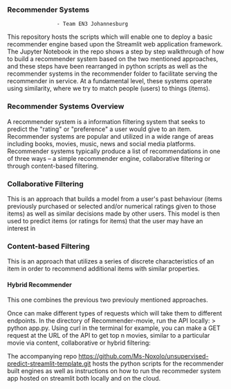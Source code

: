 ### Recommender Systems
                    - Team EN3 Johannesburg


This repository hosts the scripts which will enable one to deploy a basic recommender engine based upon the Streamlit web application framework. The Jupyter Notebook in the repo shows a step by step walkthrough of how to build a recommender system based on the two mentioned approaches, and these steps have been rearranged in python scripts as well as the recommender systems in the recommender folder to facilitate serving the recommender in service. At a fundamental level, these systems operate using similarity, where we try to match people (users) to things (items).

### Recommender Systems Overview
A recommender system is a information filtering system that seeks to predict the "rating" or "preference" a user would give to an item. Recommender systems are popular and utilized in a wide range of areas including books, movies, music, news and social media platforms. Recommender systems typically produce a list of recommendations in one of three ways – a simple recommender engine, collaborative filtering or through content-based filtering.

### Collaborative Filtering
This is an approach that builds a model from a user's past behaviour (items previously purchased or selected and/or numerical ratings given to those items) as well as similar decisions made by other users. This model is then used to predict items (or ratings for items) that the user may have an interest in

### Content-based Filtering
This is an approach that utilizes a series of discrete characteristics of an item in order to recommend additional items with similar properties.

#### Hybrid Recommender
This one combines the previous two previouly mentioned approaches.

Once can make different types of requests which will take them to different endpoints. In the directory of Recommender-movie, run the API locally: > python app.py.
Using curl in the terminal for example, you can make a GET request at the URL of the API to get top n movies, similar to a particular movie via content, collaborative or hybrid filtering:

 
 The accompanying repo https://github.com/Ms-Noxolo/unsupervised-predict-streamlit-template.git hosts the python scripts for the recommender built engines as well as instructions on how to run the recommeder system app hosted on streamlit both locally and on the cloud.